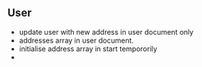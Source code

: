 ## User 

- update user with new address in user document only
- addresses array in user document.
- initialise address array in start tempororily
- 
